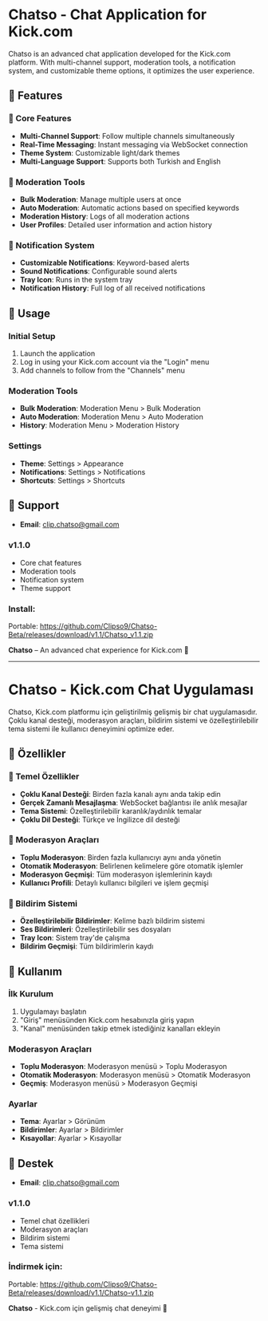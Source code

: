 # Chatso - Chat Application for Kick.com

Chatso is an advanced chat application developed for the Kick.com platform. With multi-channel support, moderation tools, a notification system, and customizable theme options, it optimizes the user experience.

## 🚀 Features

### 📱 Core Features
- **Multi-Channel Support**: Follow multiple channels simultaneously  
- **Real-Time Messaging**: Instant messaging via WebSocket connection  
- **Theme System**: Customizable light/dark themes  
- **Multi-Language Support**: Supports both Turkish and English  

### 🔧 Moderation Tools
- **Bulk Moderation**: Manage multiple users at once  
- **Auto Moderation**: Automatic actions based on specified keywords  
- **Moderation History**: Logs of all moderation actions  
- **User Profiles**: Detailed user information and action history  

### 🔔 Notification System
- **Customizable Notifications**: Keyword-based alerts  
- **Sound Notifications**: Configurable sound alerts  
- **Tray Icon**: Runs in the system tray  
- **Notification History**: Full log of all received notifications  

## 🚀 Usage

### Initial Setup
1. Launch the application  
2. Log in using your Kick.com account via the "Login" menu  
3. Add channels to follow from the "Channels" menu  

### Moderation Tools
- **Bulk Moderation**: Moderation Menu > Bulk Moderation  
- **Auto Moderation**: Moderation Menu > Auto Moderation  
- **History**: Moderation Menu > Moderation History  

### Settings
- **Theme**: Settings > Appearance  
- **Notifications**: Settings > Notifications  
- **Shortcuts**: Settings > Shortcuts  

## 🤝 Support
- **Email**: clip.chatso@gmail.com

### v1.1.0
- Core chat features  
- Moderation tools  
- Notification system  
- Theme support

### Install: 
Portable: https://github.com/Clipso9/Chatso-Beta/releases/download/v1.1/Chatso_v1.1.zip

**Chatso** – An advanced chat experience for Kick.com 🚀

---

# Chatso - Kick.com Chat Uygulaması

Chatso, Kick.com platformu için geliştirilmiş gelişmiş bir chat uygulamasıdır. Çoklu kanal desteği, moderasyon araçları, bildirim sistemi ve özelleştirilebilir tema sistemi ile kullanıcı deneyimini optimize eder.

## 🚀 Özellikler

### 📱 Temel Özellikler
- **Çoklu Kanal Desteği**: Birden fazla kanalı aynı anda takip edin  
- **Gerçek Zamanlı Mesajlaşma**: WebSocket bağlantısı ile anlık mesajlar  
- **Tema Sistemi**: Özelleştirilebilir karanlık/aydınlık temalar  
- **Çoklu Dil Desteği**: Türkçe ve İngilizce dil desteği  

### 🔧 Moderasyon Araçları
- **Toplu Moderasyon**: Birden fazla kullanıcıyı aynı anda yönetin  
- **Otomatik Moderasyon**: Belirlenen kelimelere göre otomatik işlemler  
- **Moderasyon Geçmişi**: Tüm moderasyon işlemlerinin kaydı  
- **Kullanıcı Profili**: Detaylı kullanıcı bilgileri ve işlem geçmişi  

### 🔔 Bildirim Sistemi
- **Özelleştirilebilir Bildirimler**: Kelime bazlı bildirim sistemi  
- **Ses Bildirimleri**: Özelleştirilebilir ses dosyaları  
- **Tray Icon**: Sistem tray'de çalışma  
- **Bildirim Geçmişi**: Tüm bildirimlerin kaydı  

## 🚀 Kullanım

### İlk Kurulum
1. Uygulamayı başlatın  
2. "Giriş" menüsünden Kick.com hesabınızla giriş yapın  
3. "Kanal" menüsünden takip etmek istediğiniz kanalları ekleyin  

### Moderasyon Araçları
- **Toplu Moderasyon**: Moderasyon menüsü > Toplu Moderasyon  
- **Otomatik Moderasyon**: Moderasyon menüsü > Otomatik Moderasyon  
- **Geçmiş**: Moderasyon menüsü > Moderasyon Geçmişi  

### Ayarlar
- **Tema**: Ayarlar > Görünüm  
- **Bildirimler**: Ayarlar > Bildirimler  
- **Kısayollar**: Ayarlar > Kısayollar  

## 🤝 Destek
- **Email**: clip.chatso@gmail.com

### v1.1.0
- Temel chat özellikleri  
- Moderasyon araçları  
- Bildirim sistemi  
- Tema sistemi  

### İndirmek için: 
Portable: https://github.com/Clipso9/Chatso-Beta/releases/download/v1.1/Chatso-v1.1.zip

**Chatso** - Kick.com için gelişmiş chat deneyimi 🚀
